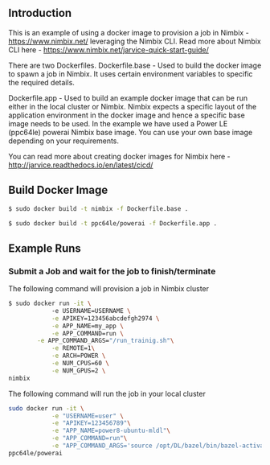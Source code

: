 ## Introduction
This is an example of using a docker image to provision a job in Nimbix - https://www.nimbix.net/
leveraging the Nimbix CLI.
Read more about Nimbix CLI here -  https://www.nimbix.net/jarvice-quick-start-guide/

There are two Dockerfiles. 
Dockerfile.base - Used to build the docker image to spawn a job in Nimbix. 
It uses certain environment variables to specific the required details.

Dockerfile.app - Used to build an example docker image that can be run either in the local cluster
or Nimbix. Nimbix expects a specific layout of the application environment in the docker image and hence a specific base 
image needs to be used. 
In the example we have used a Power LE (ppc64le) powerai Nimbix base image. You can use your own base image depending on your
requirements. 

You can read more about creating docker images for Nimbix here - http://jarvice.readthedocs.io/en/latest/cicd/

## Build Docker Image

```bash
$ sudo docker build -t nimbix -f Dockerfile.base .
```

```bash
$ sudo docker build -t ppc64le/powerai -f Dockerfile.app .
```


## Example Runs
### Submit a Job and wait for the job to finish/terminate

The following command will provision a job in Nimbix cluster

```bash
$ sudo docker run -it \ 
            -e USERNAME=USERNAME \
            -e APIKEY=123456abcdefgh2974 \
            -e APP_NAME=my_app \
            -e APP_COMMAND=run \
	    -e APP_COMMAND_ARGS="/run_trainig.sh"\
            -e REMOTE=1\
            -e ARCH=POWER \
            -e NUM_CPUS=60 \
            -e NUM_GPUS=2 \
nimbix
```

The following command will run the job in your local cluster

```bash
sudo docker run -it \
            -e "USERNAME=user" \
            -e "APIKEY=123456789"\
            -e "APP_NAME=power8-ubuntu-mldl"\
            -e "APP_COMMAND=run"\
            -e "APP_COMMAND_ARGS='source /opt/DL/bazel/bin/bazel-activate && source /opt/DL/tensorflow/bin/tensorflow-activate && tensorflow-test'" \
ppc64le/powerai
```

